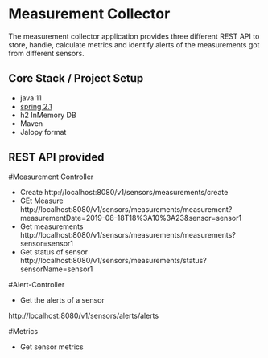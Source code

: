 # Measurement Collector
The measurement collector application provides three different REST API to store, handle, calculate metrics and identify alerts of the measurements got from different sensors.

## Core Stack / Project Setup
* java 11
* [spring 2.1](https://spring.io/)
* h2 InMemory DB
* Maven
* Jalopy format

## REST API provided

#Measurement Controller
 * Create
http://localhost:8080/v1/sensors/measurements/create
* GEt Measure
http://localhost:8080/v1/sensors/measurements/measurement?measurementDate=2019-08-18T18%3A10%3A23&sensor=sensor1
* Get measurements
http://localhost:8080/v1/sensors/measurements/measurements?sensor=sensor1
* Get status of sensor
http://localhost:8080/v1/sensors/measurements/status?sensorName=sensor1


#Alert-Controller

* Get the alerts of a sensor

http://localhost:8080/v1/sensors/alerts/alerts

#Metrics
 
* Get sensor metrics

